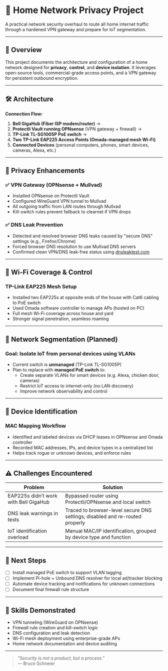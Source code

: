 # 🔧 Home Network Privacy Project

A practical network security overhaul to route all home internet traffic through a hardened VPN gateway and prepare for IoT segmentation.

---

## 🧭 Overview

This project documents the architecture and configuration of a home network designed for **privacy**, **control**, and **device isolation**. It leverages open-source tools, commercial-grade access points, and a VPN gateway for persistent outbound encryption.

---

## 🛠️ Architecture

**Connection Flow:**

1. **Bell GigaHub (Fiber ISP modem/router)** →  
2. **Protectli Vault running OPNsense** (VPN gateway + firewall) →  
3. **TP-Link TL-SG1005P PoE switch** →  
4. **Two TP-Link EAP225 Access Points (Omada-managed mesh Wi-Fi)**  
5. **Connected Devices** (personal computers, phones, smart devices, cameras, Alexa, etc.)

---

## 🔐 Privacy Enhancements

### ✅ VPN Gateway (OPNsense + Mullvad)
- Installed OPNsense on Protectli Vault
- Configured WireGuard VPN tunnel to Mullvad
- All outgoing traffic from LAN routes through Mullvad
- Kill-switch rules prevent fallback to clearnet if VPN drops

### ✅ DNS Leak Prevention
- Detected and resolved browser DNS leaks caused by "secure DNS" settings (e.g., Firefox/Chrome)
- Forced browser DNS resolution to use Mullvad DNS servers
- Confirmed clean VPN/DNS leak-free status using [dnsleaktest.com](https://dnsleaktest.com)

---

## 📶 Wi-Fi Coverage & Control

### TP-Link EAP225 Mesh Setup
- Installed two EAP225s at opposite ends of the house with Cat6 cabling to PoE switch
- Used Omada software controller to manage APs (hosted on PC)
- Full mesh Wi-Fi coverage across house and yard
- Stronger signal penetration, seamless roaming

---

## 🧱 Network Segmentation (Planned)

### Goal: Isolate IoT from personal devices using VLANs
- Current switch is **unmanaged** (TP-Link TL-SG1005P)
- Plan to replace with **managed PoE switch** to:
  - Create separate VLANs for smart devices (e.g. Alexa, chicken door, cameras)
  - Restrict IoT access to internet-only (no LAN discovery)
  - Improve network observability and control

---

## 🔎 Device Identification

### MAC Mapping Workflow
- Identified and labeled devices via DHCP leases in OPNsense and Omada controller
- Recorded MAC addresses, IPs, and device types in a centralized list
- Helps track rogue or unknown devices, and enforce rules

---

## ⚠️ Challenges Encountered

| Problem | Solution |
|--------|----------|
| EAP225s didn’t work with Bell GigaHub | Bypassed router using Protectli/OPNsense and local switch |
| DNS leak warnings in tests | Traced to browser-level secure DNS settings; disabled and re-routed properly |
| IoT identification overload | Manual MAC/IP identification, grouped by device type and function |

---

## 📌 Next Steps

- [ ] Install managed PoE switch to support VLAN tagging
- [ ] Implement Pi-hole + Unbound DNS resolver for local ad/tracker blocking
- [ ] Automate device tracking and notifications for unknown connections
- [ ] Document final firewall rule structure

---

## 🧠 Skills Demonstrated

- VPN tunneling (WireGuard on OPNsense)
- Firewall rule creation and kill-switch logic
- DNS configuration and leak detection
- Wi-Fi mesh deployment using enterprise-grade APs
- Home network documentation and device auditing

---

> _"Security is not a product, but a process."_  
> — Bruce Schneier
